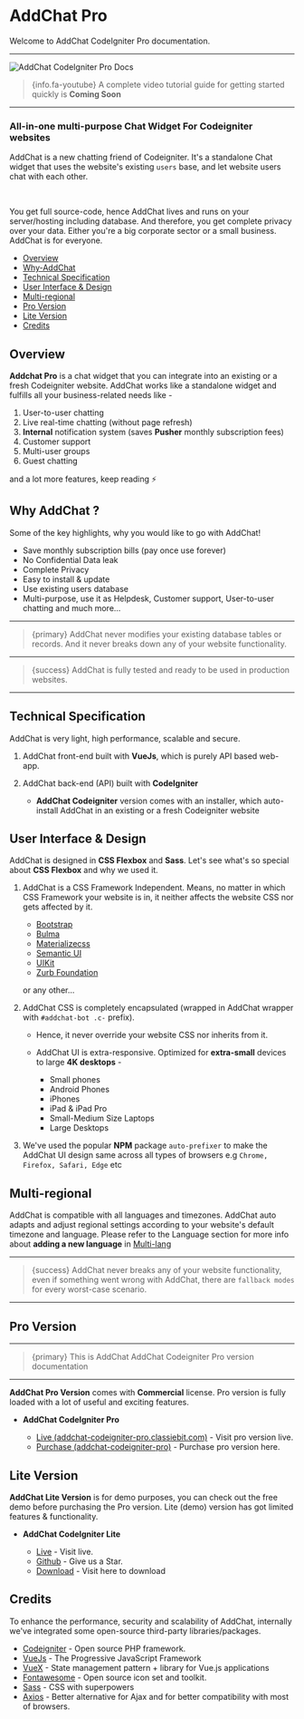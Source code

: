 # AddChat Pro

Welcome to AddChat CodeIgniter Pro documentation.

---

![AddChat CodeIgniter Pro Docs](https://addchat-pro-docs.classiebit.com/images/addchat-pro-docs-banner-1.jpg "AddChat CodeIgniter Pro Docs")


> {info.fa-youtube} A complete video tutorial guide for getting started quickly is **Coming Soon**

---

### All-in-one multi-purpose Chat Widget For Codeigniter websites

AddChat is a new chatting friend of Codeigniter. It's a standalone Chat widget that uses the website's existing `users` base, and let website users chat with each other. 

<br>

You get full source-code, hence AddChat lives and runs on your server/hosting including database. And therefore, you get complete privacy over your data. Either you're a big corporate sector or a small business. AddChat is for everyone.


- [Overview](#Overview)
- [Why-AddChat](#Why-AddChat)
- [Technical Specification](#Technical-Specification)
- [User Interface & Design](#User-Interface-Design)
- [Multi-regional](#Multi-regional)
- [Pro Version](#Pro-version)
- [Lite Version](#Lite-version)
- [Credits](#Credits)


<a name="Overview"></a>
## Overview

**Addchat Pro** is a chat widget that you can integrate into an existing or a fresh Codeigniter website. AddChat works like a standalone widget and fulfills all your business-related needs like -

1. User-to-user chatting
2. Live real-time chatting (without page refresh)
3. **Internal** notification system (saves **Pusher** monthly subscription fees)
4. Customer support
5. Multi-user groups
6. Guest chatting

and a lot more features, keep reading ⚡️


<a name="Why-AddChat"></a>
## Why AddChat ?

Some of the key highlights, why you would like to go with AddChat!

- Save monthly subscription bills (pay once use forever)
- No Confidential Data leak
- Complete Privacy
- Easy to install & update
- Use existing users database
- Multi-purpose, use it as Helpdesk, Customer support, User-to-user chatting and much more...

---

>{primary} AddChat never modifies your existing database tables or records. And it never breaks down any of your website functionality.

---

>{success} AddChat is fully tested and ready to be used in production websites. 

---


<a name="Technical-Specification"></a>
## Technical Specification

AddChat is very light, high performance, scalable and secure.

1. AddChat front-end built with **VueJs**, which is purely API based web-app.

2. AddChat back-end (API) built with **CodeIgniter**

    - **AddChat Codeigniter** version comes with an installer, which auto-install AddChat in an existing or a fresh Codeigniter website



<a name="User-Interface-Design"></a>
## User Interface & Design

AddChat is designed in **CSS Flexbox** and **Sass**. Let's see what's so special about **CSS Flexbox** and why we used it.

1. AddChat is a CSS Framework Independent. Means, no matter in which CSS Framework your website is in, it neither affects the website CSS nor gets affected by it.

    - [Bootstrap](https://getbootstrap.com/) 
    - [Bulma](https://bulma.io/) 
    - [Materializecss](https://materializecss.com/) 
    - [Semantic UI](https://semantic-ui.com/) 
    - [UIKit](https://getuikit.com/) 
    - [Zurb Foundation](https://foundation.zurb.com/) 

    or any other...

2. AddChat CSS is completely encapsulated (wrapped in AddChat wrapper with `#addchat-bot .c-` prefix).
    - Hence, it never override your website CSS nor inherits from it.

    - AddChat UI is extra-responsive. Optimized for **extra-small** devices to large **4K desktops** -

        * Small phones
        * Android Phones
        * iPhones
        * iPad & iPad Pro
        * Small-Medium Size Laptops
        * Large Desktops

3. We've used the popular **NPM** package `auto-prefixer` to make the AddChat UI design same across all types of browsers e.g `Chrome, Firefox, Safari, Edge` etc



<a name="Multi-regional"></a>
## Multi-regional

AddChat is compatible with all languages and timezones. AddChat auto adapts and adjust regional settings according to your website's default timezone and language. Please refer to the Language section for more info about **adding a new language** in [Multi-lang](/{{route}}/{{version}}/admin/multi-language)

--- 

>{success} AddChat never breaks any of your website functionality, even if something went wrong with AddChat, there are `fallback modes` for every worst-case scenario.

---


<a name="Pro-version"></a>
## Pro Version

---

>{primary} This is AddChat AddChat Codeigniter Pro version documentation

---

**AddChat Pro Version** comes with **Commercial** license. Pro version is fully loaded with a lot of useful and exciting features.

- **AddChat CodeIgniter Pro**

    + [Live (addchat-codeigniter-pro.classiebit.com)](https://addchat-codeigniter-pro.classiebit.com) - Visit pro version live.
    + [Purchase (addchat-codeigniter-pro)](https://classiebit.com/addchat-codeigniter-pro) - Purchase pro version here.



<a name="Lite-version"></a>
## Lite Version

**AddChat Lite Version** is for demo purposes, you can check out the free demo before purchasing the Pro version. Lite (demo) version has got limited features & functionality.

- **AddChat CodeIgniter Lite**

    + [Live](https://addchat-codeigniter.classiebit.com) - Visit live.
    + [Github](https://github.com/classiebit/addchat-codeigniter) - Give us a Star.
    + [Download](https://classiebit.com/addchat-codeigniter) - Visit here to download



<a name="Credits"></a>
## Credits

To enhance the performance, security and scalability of AddChat, internally we've integrated some open-source third-party libraries/packages.

+ [Codeigniter](https://github.com/bcit-ci/CodeIgniter) - Open source PHP framework.
+ [VueJs](https://vuejs.org/) - The Progressive JavaScript Framework
+ [VueX](https://vuex.vuejs.org/) - State management pattern + library for Vue.js applications
+ [Fontawesome](https://github.com/FortAwesome/Font-Awesome/) - Open source icon set and toolkit.
+ [Sass](https://sass-lang.com/) - CSS with superpowers
+ [Axios](https://github.com/axios/axios) - Better alternative for Ajax and for better compatibility with most of browsers.  
